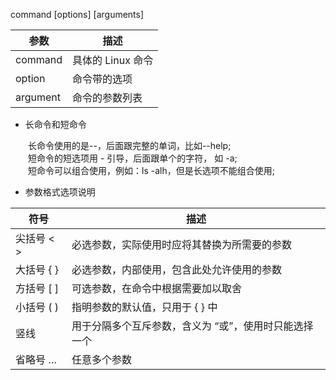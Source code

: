 
command [options] [arguments]

| 参数 | 描述 |
| --- | --- |
| command | 具体的 Linux 命令 |
| option | 命令带的选项 |
| argument | 命令的参数列表 |

+ 长命令和短命令
	
&emsp;&emsp;长命令使用的是--，后面跟完整的单词，比如--help;  
&emsp;&emsp;短命令的短选项用 - 引导，后面跟单个的字符， 如 -a;  
&emsp;&emsp;短命令可以组合使用，例如：ls -alh，但是长选项不能组合使用;


+ 参数格式选项说明

| 符号 | 描述 |
| --- | --- |
| 尖括号 < > | 必选参数，实际使用时应将其替换为所需要的参数 |
| 大括号 { } | 必选参数，内部使用，包含此处允许使用的参数 |
| 方括号 [ ] | 可选参数，在命令中根据需要加以取舍 |
| 小括号 ( ) | 指明参数的默认值，只用于 { } 中 |
| 竖线 | 用于分隔多个互斥参数，含义为 “或”，使用时只能选择一个 |
| 省略号 … | 任意多个参数 |

